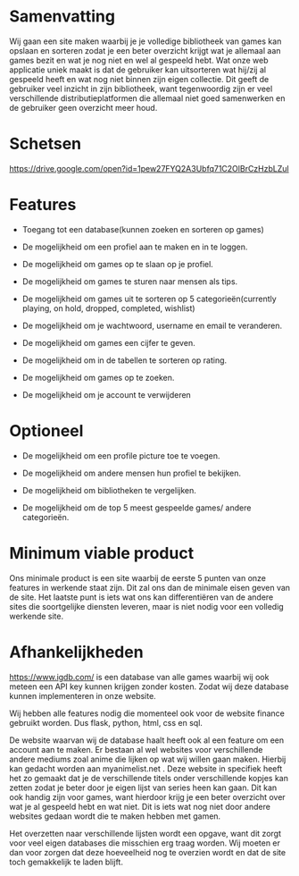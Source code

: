 # Samenvatting

Wij gaan een site maken waarbij je je volledige bibliotheek van games kan opslaan en sorteren zodat je een beter overzicht krijgt wat je allemaal aan games bezit en wat je nog niet en wel al gespeeld hebt. Wat onze web applicatie uniek maakt is dat de gebruiker kan uitsorteren wat hij/zij al gespeeld heeft en wat nog niet binnen zijn eigen collectie. Dit geeft de gebruiker veel inzicht in zijn bibliotheek, want tegenwoordig zijn er veel verschillende distributieplatformen die allemaal niet goed samenwerken en de gebruiker geen overzicht meer houd.

# Schetsen

https://drive.google.com/open?id=1pew27FYQ2A3Ubfq71C2OlBrCzHzbLZul

# Features

- Toegang tot een database(kunnen zoeken en sorteren op games)

- De mogelijkheid om een profiel aan te maken en in te loggen.

- De mogelijkheid om games op te slaan op je profiel.

- De mogelijkheid om games te sturen naar mensen als tips.

- De mogelijkheid om games uit te sorteren op 5 categorieën(currently playing, on hold, dropped, completed, wishlist)

- De mogelijkheid om je wachtwoord, username en email te veranderen.

- De mogelijkheid om games een cijfer te geven.

- De mogelijkheid om in de tabellen te sorteren op rating.

- De mogelijkheid om games op te zoeken.

- De mogelijkheid om je account te verwijderen

# Optioneel

- De mogelijkheid om een profile picture toe te voegen.

- De mogelijkheid om andere mensen hun profiel te bekijken.

- De mogelijkheid om bibliotheken te vergelijken.

- De mogelijkheid om de top 5 meest gespeelde games/ andere categorieën.

# Minimum viable product

Ons minimale product is een site waarbij de eerste 5 punten van onze features in werkende staat zijn. Dit zal ons dan de minimale eisen geven van de site. Het laatste punt is iets wat ons kan differentiëren van de andere sites die soortgelijke diensten leveren, maar is niet nodig voor een volledig werkende site.

# Afhankelijkheden

https://www.igdb.com/ is een database van alle games waarbij wij ook meteen een API key kunnen krijgen zonder kosten. Zodat wij deze database kunnen implementeren in onze website.

Wij hebben alle features nodig die momenteel ook voor de website finance gebruikt worden.  Dus flask, python, html, css en sql.

De website waarvan wij de database haalt heeft ook al een feature om een account aan te maken.  Er bestaan al wel websites voor verschillende andere mediums zoal anime die lijken op wat wij willen gaan maken. Hierbij kan gedacht worden aan myanimelist.net . Deze website in specifiek heeft het zo gemaakt dat je de verschillende titels onder verschillende kopjes kan zetten zodat je beter door je eigen lijst van series heen kan gaan. Dit kan ook handig zijn voor games, want hierdoor krijg je een beter overzicht over wat je al gespeeld hebt en wat niet. Dit is iets wat nog niet door andere websites gedaan wordt die te maken hebben met gamen.

Het overzetten naar verschillende lijsten wordt een opgave, want dit zorgt voor veel eigen databases die misschien erg traag worden. Wij moeten er dan voor zorgen dat deze hoeveelheid nog te overzien wordt en dat de site toch gemakkelijk te laden blijft.


